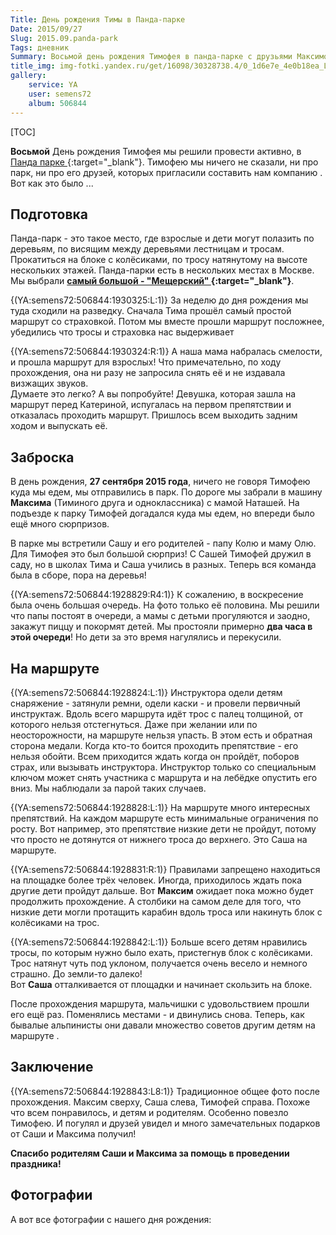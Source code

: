 ```yaml
---
Title: День рождения Тимы в Панда-парке
Date: 2015/09/27
Slug: 2015.09.panda-park
Tags: дневник
Summary: Восьмой день рождения Тимофея в панда-парке с друзьями Максимом и Сашей. 
title_img: img-fotki.yandex.ru/get/16098/30328738.4/0_1d6e7e_4e0b18ea_L
gallery:
    service: YA
	user: semens72
	album: 506844	
---
```


[TOC]

**Восьмой** День рождения Тимофея мы решили провести активно, в [Панда парке <i class="fa fa-external-link"></i>](http://pandapark.org){:target="_blank"}. Тимофею мы ничего не сказали, ни про парк, ни про его друзей, которых пригласили составить нам компанию <i class="fa fa-smile-o"></i>. Вот как это было ...
 

## Подготовка

Панда-парк - это такое место, где взрослые и дети могут полазить по деревьям, по висящим между деревьями лестницам и тросам. Прокатиться на блоке с колёсиками, по тросу натянутому на высоте нескольких этажей. Панда-парки есть в нескольких местах в Москве. Мы выбрали **[самый большой - "Мещерский" <i class="fa fa-external-link"></i>](http://pandapark.org/addresses/contacts/meshersky){:target="_blank"}**.  

{(YA:semens72:506844:1930325:L:1)}
За неделю до дня рождения мы туда сходили на разведку. Сначала Тима прошёл самый простой маршрут со страховкой. Потом мы вместе прошли маршрут посложнее, убедились что тросы и страховка нас выдерживает <i class="fa fa-smile-o"></i>

{(YA:semens72:506844:1930324:R:1)}
А наша мама набралась смелости, и прошла маршрут для взрослых! Что примечательно, по ходу прохождения, она ни разу не запросила снять её и не издавала визжащих звуков. <br/> Думаете это легко? А вы попробуйте! Девушка, которая зашла на маршрут перед Катериной, испугалась на первом препятствии и отказалась проходить маршрут. Пришлось всем выходить задним ходом и выпускать её.

## Заброска

В день рождения, **27 сентября 2015 года**, ничего не говоря Тимофею куда мы едем, мы отправились в парк. По дороге мы забрали в машину **Максима** (Тиминого друга и одноклассника) с мамой Наташей. На подъезде к парку Тимофей догадался куда мы едем, но впереди было ещё много сюрпризов.

В парке мы встретили Сашу и его родителей - папу Колю и маму Олю. Для Тимофея это был большой сюрприз! С Сашей Тимофей дружил в саду, но в школах Тима и Саша учились в разных. Теперь вся команда была в сборе, пора на деревья! 

{(YA:semens72:506844:1928829:R4:1)}
К сожалению, в воскресение была очень большая очередь. На фото только её половина. Мы решили что папы постоят в очереди, а мамы с детьми прогуляются и заодно, закажут пиццу и покормят детей. Мы простояли примерно **два часа в этой очереди**! Но дети за это время нагулялись и перекусили.

## На маршруте

{(YA:semens72:506844:1928824:L:1)}
Инструктора одели детям снаряжение - затянули ремни, одели каски -  и провели первичный инструктаж. Вдоль всего маршрута идёт трос с палец толщиной, от которого нельзя отстегнуться. Даже при желании или по  неосторожности, на маршруте нельзя упасть. В этом есть и обратная сторона медали. Когда кто-то боится проходить препятствие - его нельзя обойти. Всем приходится ждать когда он пройдёт, поборов страх, или вызывать инструктора. Инструктор только со специальным ключом может снять участника с маршрута и на лебёдке опустить его вниз. Мы наблюдали за парой таких случаев.

{(YA:semens72:506844:1928828:L:1)}
На маршруте много интересных препятствий. На каждом маршруте есть минимальные ограничения по росту. Вот например, это препятствие низкие дети не пройдут, потому что просто не дотянутся от нижнего троса до верхнего. Это Саша на маршруте.

{(YA:semens72:506844:1928831:R:1)}
Правилами запрещено находиться на площадке более трёх человек. Иногда, приходилось ждать пока другие дети пройдут дальше. Вот **Максим** ожидает пока можно будет продолжить прохождение. А столбики на самом деле для того, что низкие дети могли протащить карабин вдоль троса или накинуть блок с колёсиками на трос.

{(YA:semens72:506844:1928842:L:1)}
Больше всего детям нравились тросы, по которым нужно было ехать, пристегнув блок с колёсиками. Трос натянут чуть под уклоном, получается очень весело и немного страшно. До земли-то далеко!<br/> Вот **Саша** отталкивается от площадки и начинает скользить на блоке.

После прохождения маршрута, мальчишки с удовольствием прошли его ещё раз. Поменялись местами - и двинулись снова. Теперь, как бывалые альпинисты они давали множество советов другим детям на маршруте <i class="fa fa-smile-o"></i>. 

## Заключение

{(YA:semens72:506844:1928843:L8:1)}
Традиционное общее фото после прохождения. Максим сверху, Саша слева, Тимофей справа.  Похоже что всем понравилось, и детям и родителям.  Особенно повезло Тимофею. И погулял и друзей увидел и много замечательных подарков от Саши и Максима получил!

**Спасибо родителям Саши и Максима за помощь в проведении праздника!**

## Фотографии
А вот все фотографии с нашего дня рождения:

